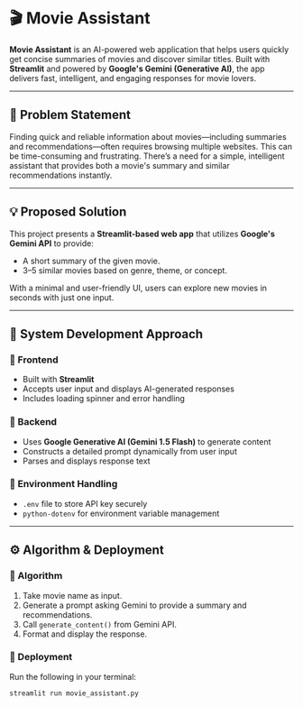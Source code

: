 # 🎬 Movie Assistant

**Movie Assistant** is an AI-powered web application that helps users quickly get concise summaries of movies and discover similar titles. Built with **Streamlit** and powered by **Google's Gemini (Generative AI)**, the app delivers fast, intelligent, and engaging responses for movie lovers.

---

## 📌 Problem Statement

Finding quick and reliable information about movies—including summaries and recommendations—often requires browsing multiple websites. This can be time-consuming and frustrating. There’s a need for a simple, intelligent assistant that provides both a movie's summary and similar recommendations instantly.

---

## 💡 Proposed Solution

This project presents a **Streamlit-based web app** that utilizes **Google's Gemini API** to provide:
- A short summary of the given movie.
- 3–5 similar movies based on genre, theme, or concept.

With a minimal and user-friendly UI, users can explore new movies in seconds with just one input.

---

## 🧱 System Development Approach

### 🎨 Frontend
- Built with **Streamlit**
- Accepts user input and displays AI-generated responses
- Includes loading spinner and error handling

### 🤖 Backend
- Uses **Google Generative AI (Gemini 1.5 Flash)** to generate content
- Constructs a detailed prompt dynamically from user input
- Parses and displays response text

### 🔐 Environment Handling
- `.env` file to store API key securely
- `python-dotenv` for environment variable management

---

## ⚙️ Algorithm & Deployment

### 🧠 Algorithm
1. Take movie name as input.
2. Generate a prompt asking Gemini to provide a summary and recommendations.
3. Call `generate_content()` from Gemini API.
4. Format and display the response.

### 🚀 Deployment
Run the following in your terminal:
```bash
streamlit run movie_assistant.py



